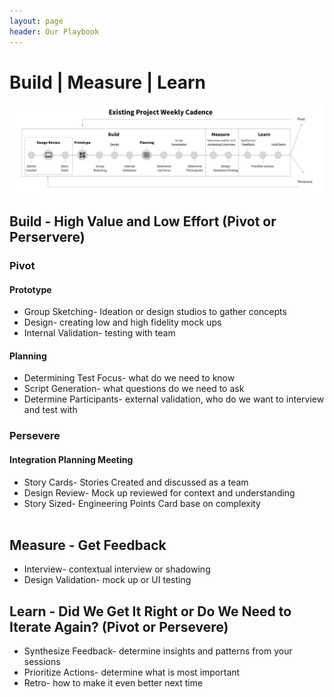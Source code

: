 ```yaml
---
layout: page
header: Our Playbook
---
```


<!--<h1>Purpose</h1>
<p>The purpose of this playbook is to have a centralized, easily-sharable location for the practices that we love
@ DID(it) to live and serve as a reference point for other development teams.</p>

<div class="dropdown-divider"></div>
-->

<h1>Build | Measure | Learn </h1>

<img src="images/weeklycadence.png"/>

<h2>Build - High Value and Low Effort (Pivot or Perservere)</h2>
<div class="row">
<div class="col-md-6">
<h3>Pivot</h3>
<h4>Prototype </h4>
<ul>
<li>Group Sketching- Ideation or design studios to gather concepts </li>
<li>Design- creating low and high fidelity mock ups </li>
<li>Internal Validation- testing with team </li>
</ul>
<h4>Planning</h4>
<ul>
<li>Determining Test Focus- what do we need to know</li>
<li>Script Generation- what questions do we need to ask</li>
<li>Determine Participants- external validation, who do we want to interview and test with</li>
</ul>
</div>
<div class="col-md-6">
<h3>Persevere </h3>
<h4>Integration Planning Meeting </h4>
<ul>
<li>Story Cards- Stories Created and discussed as a team</li>
<li>Design Review- Mock up reviewed for context and understanding</li>
<li>Story Sized- Engineering Points Card base on complexity</li> 
</ul>
</div></div>
<div class="dropdown-divider"></div>

<h2>Measure - Get Feedback</h2>
<ul>
<li>Interview- contextual interview or shadowing</li>
<li>Design Validation- mock up or UI testing</li> 
</ul>

<div class="dropdown-divider"></div>

<h2>Learn - Did We Get It Right or Do We Need to Iterate Again? (Pivot or Persevere)</h2>
<ul>
<li>Synthesize Feedback- determine insights and patterns from your sessions</li>
<li>Prioritize Actions- determine what is most important</li>
<li>Retro- how to make it even better next time</li>
</ul>

<!--
### Approach
  
Each section within this project (see above for sections), includes their own page for members of those teams
to freely express their ideals and practices. All work should be done via GithHub Pull Requests, with a reviewer
(or pair) on each to make sure the content being published is both technically and gramatically accurate.

One should not feel pressure to contribute, but it would be awesome if you decide. It does not matter how
experienced, technical, or creative you are. Good ideas can come from anywhere, and what better way to collect
and share these than a forum like this.

### Questions

If you have any questions about the specifics of this project, feel free to contact any of the following:

- Thomas Baird (Slack: **@tmobaird**, Email: **thomas.m.baird@uscis.dhs.gov**)
- Knute Bidne (Slack: **@kgbidne**, Email: **knute.g.bidne@uscis.dhs.gov**)
- Nathan Wick (Slack: **@natewick**, Email: **nathan.l.wick@uscis.dhs.gov**)
- Bill Garr (Slack: **@billgarr**, Email: **william.j.garr@uscis.dhs.gov**) 
-->
